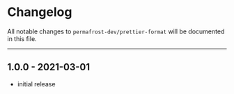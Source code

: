 # Changelog

All notable changes to `permafrost-dev/prettier-format` will be documented in this file.

---

## 1.0.0 - 2021-03-01

- initial release
